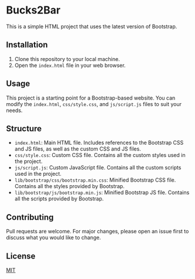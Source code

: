 # Bucks2Bar

This is a simple HTML project that uses the latest version of Bootstrap.

## Installation

1. Clone this repository to your local machine.
2. Open the `index.html` file in your web browser.

## Usage

This project is a starting point for a Bootstrap-based website. You can modify the `index.html`, `css/style.css`, and `js/script.js` files to suit your needs.

## Structure

- `index.html`: Main HTML file. Includes references to the Bootstrap CSS and JS files, as well as the custom CSS and JS files.
- `css/style.css`: Custom CSS file. Contains all the custom styles used in the project.
- `js/script.js`: Custom JavaScript file. Contains all the custom scripts used in the project.
- `lib/bootstrap/css/bootstrap.min.css`: Minified Bootstrap CSS file. Contains all the styles provided by Bootstrap.
- `lib/bootstrap/js/bootstrap.min.js`: Minified Bootstrap JS file. Contains all the scripts provided by Bootstrap.

## Contributing

Pull requests are welcome. For major changes, please open an issue first to discuss what you would like to change.

## License

[MIT](https://choosealicense.com/licenses/mit/)